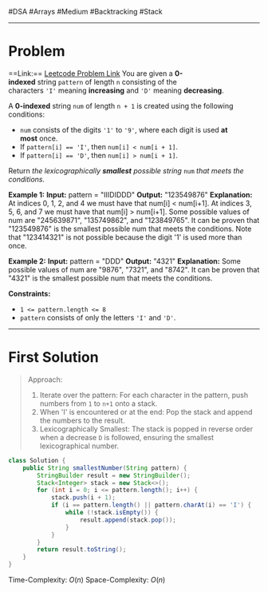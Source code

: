 #DSA #Arrays #Medium #Backtracking #Stack 
___
# Problem
==Link:== [Leetcode Problem Link](https://leetcode.com/problems/construct-smallest-number-from-di-string/description/?envType=daily-question&envId=2025-02-18)
You are given a **0-indexed** string `pattern` of length `n` consisting of the characters `'I'` meaning **increasing** and `'D'` meaning **decreasing**.

A **0-indexed** string `num` of length `n + 1` is created using the following conditions:

- `num` consists of the digits `'1'` to `'9'`, where each digit is used **at most** once.
- If `pattern[i] == 'I'`, then `num[i] < num[i + 1]`.
- If `pattern[i] == 'D'`, then `num[i] > num[i + 1]`.

Return _the lexicographically **smallest** possible string_ `num` _that meets the conditions._

**Example 1:**
	**Input:** pattern = "IIIDIDDD"
	**Output:** "123549876"
	**Explanation:**
	At indices 0, 1, 2, and 4 we must have that num[i] < num[i+1].
	At indices 3, 5, 6, and 7 we must have that num[i] > num[i+1].
	Some possible values of num are "245639871", "135749862", and "123849765".
	It can be proven that "123549876" is the smallest possible num that meets the conditions.
	Note that "123414321" is not possible because the digit '1' is used more than once.

**Example 2:**
	**Input:** pattern = "DDD"
	**Output:** "4321"
	**Explanation:**
	Some possible values of num are "9876", "7321", and "8742".
	It can be proven that "4321" is the smallest possible num that meets the conditions.

**Constraints:**
- `1 <= pattern.length <= 8`
- `pattern` consists of only the letters `'I'` and `'D'`.
___
# First Solution
> Approach: 
> 1. Iterate over the pattern: For each character in the pattern, push numbers from `1` to `n+1` onto a stack.
>1. When 'I' is encountered or at the end: Pop the stack and append the numbers to the result.
>2. Lexicographically Smallest: The stack is popped in reverse order when a decrease `D` is followed, ensuring the smallest lexicographical number.

```java
class Solution {
    public String smallestNumber(String pattern) {
        StringBuilder result = new StringBuilder();
        Stack<Integer> stack = new Stack<>();
        for (int i = 0; i <= pattern.length(); i++) {
            stack.push(i + 1);
            if (i == pattern.length() || pattern.charAt(i) == 'I') {
                while (!stack.isEmpty()) {
                    result.append(stack.pop());
                }
            }
        }
        return result.toString();
    }
}
```
Time-Complexity: $O(n)$
Space-Complexity: $O(n)$